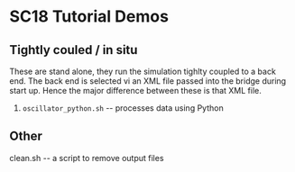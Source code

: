 SC18 Tutorial Demos
===================

Tightly couled / in situ
------------------------
These are stand alone, they run the simulation tighlty coupled to a back end.
The back end is selected vi an XML file passed into the bridge during start up.
Hence the major difference between these is that XML file.

1. `oscillator_python.sh` -- processes data using Python

Other
-----
clean.sh -- a script to remove output files

